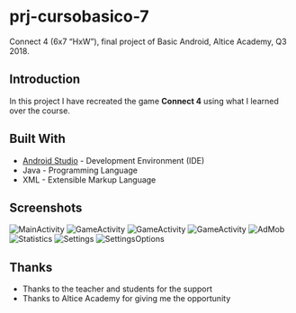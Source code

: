 # prj-cursobasico-7

Connect 4 (6x7 “HxW”), final project of Basic Android, Altice Academy, Q3 2018.

## Introduction

In this project I have recreated the game **Connect 4** using what I learned over the course.

## Built With

* [Android Studio](https://developer.android.com/studio/) - Development Environment (IDE)
* Java - Programming Language
* XML - Extensible Markup Language

## Screenshots
![MainActivity](http://oi66.tinypic.com/20p2g6e.jpg "MainActivity")
![GameActivity](http://oi66.tinypic.com/20p2g6e.jpg "GameActivity")
![GameActivity](http://oi66.tinypic.com/20p2g6e.jpg "GameActivity")
![GameActivity](http://oi66.tinypic.com/20p2g6e.jpg "GameActivity")
![AdMob](http://oi66.tinypic.com/20p2g6e.jpg "AdMob")
![Statistics](http://oi66.tinypic.com/20p2g6e.jpg "Statistics")
![Settings](http://oi66.tinypic.com/20p2g6e.jpg "Settings")
![SettingsOptions](http://oi66.tinypic.com/20p2g6e.jpg "SettingsOptions")

## Thanks

* Thanks to the teacher and students for the support
* Thanks to Altice Academy for giving me the opportunity
